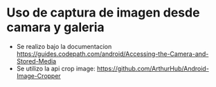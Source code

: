 # Uso de captura de imagen desde camara y galeria
 * Se realizo bajo la documentacion https://guides.codepath.com/android/Accessing-the-Camera-and-Stored-Media
 * Se utilizo la api crop image: https://github.com/ArthurHub/Android-Image-Cropper
